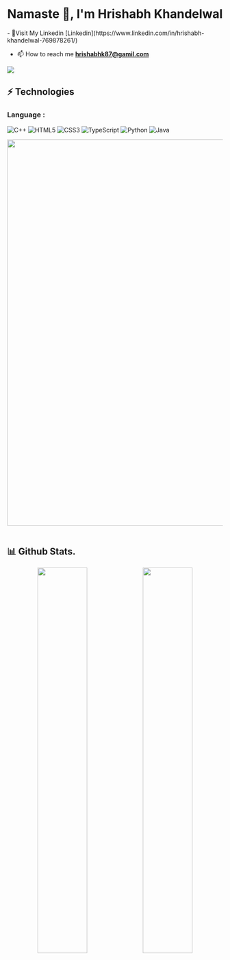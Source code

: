 <h1 align="center">Namaste 👋, I'm Hrishabh Khandelwal</h1>
- 📝Visit My Linkedin [Linkedin](https://www.linkedin.com/in/hrishabh-khandelwal-769878261/)


- 📫 How to reach me **hrishabhk87@gamil.com**


![](https://komarev.com/ghpvc/?username=Rishi-Singh23&color=blueviolet&style=plastic&align=center)


## ⚡ Technologies

### Language :
![C++](https://img.shields.io/badge/-C++-00599C?style=flat-square&logo=c)
![HTML5](https://img.shields.io/badge/-HTML5-E34F26?style=flat-square&logo=html5&logoColor=white)
![CSS3](https://img.shields.io/badge/-CSS3-1572B6?style=flat-square&logo=css3)
![TypeScript](https://img.shields.io/badge/-TypeScript-007ACC?style=flat-square&logo=typescript)
![Python](https://img.shields.io/badge/-Python-black?style=flat-square&logo=Python)
![Java](https://img.shields.io/badge/-java-E34A86?style=flat-square&logo=java)

<img src="https://user-images.githubusercontent.com/74038190/225813708-98b745f2-7d22-48cf-9150-083f1b00d6c9.gif" width="900">
<br><br>

  ## 📊 Github Stats.
<p align="center">
	
  <img width="48%" src="https://github-readme-stats.vercel.app/api?username=Rishi-Singh23&show_icons=true&theme=tokyonight" />
  <img width="48%" src="https://github-readme-streak-stats.herokuapp.com/?user=Rishi-Singh23&theme=tokyonight" />
</p>

